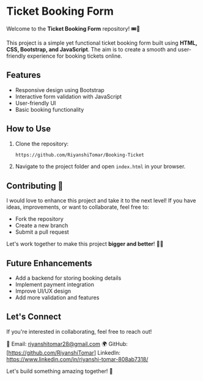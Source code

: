 # Ticket Booking Form

Welcome to the **Ticket Booking Form** repository! 🎟️🚀

This project is a simple yet functional ticket booking form built using **HTML, CSS, Bootstrap, and JavaScript**. The aim is to create a smooth and user-friendly experience for booking tickets online.

## Features
- Responsive design using Bootstrap
- Interactive form validation with JavaScript
- User-friendly UI
- Basic booking functionality

## How to Use
1. Clone the repository:
   ```sh
   https://github.com/RiyanshiTomar/Booking-Ticket
   ```
2. Navigate to the project folder and open `index.html` in your browser.

## Contributing 🤝
I would love to enhance this project and take it to the next level! If you have ideas, improvements, or want to collaborate, feel free to:
- Fork the repository
- Create a new branch
- Submit a pull request

Let's work together to make this project **bigger and better**! 🚀💡

## Future Enhancements
- Add a backend for storing booking details
- Implement payment integration
- Improve UI/UX design
- Add more validation and features

## Let's Connect
If you're interested in collaborating, feel free to reach out!

📧 Email: riyanshitomar28@gmail.com
🌍 GitHub: [https://github.com/RiyanshiTomar]
LinkedIn: https://www.linkedin.com/in/riyanshi-tomar-808ab7318/

Let's build something amazing together! 🎉

